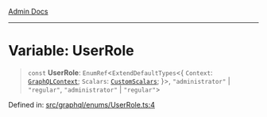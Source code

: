 [Admin Docs](/)

***

# Variable: UserRole

> `const` **UserRole**: `EnumRef`\<`ExtendDefaultTypes`\<\{ `Context`: [`GraphQLContext`](../../../context/type-aliases/GraphQLContext.md); `Scalars`: [`CustomScalars`](../../../scalars/type-aliases/CustomScalars.md); \}\>, `"administrator"` \| `"regular"`, `"administrator"` \| `"regular"`\>

Defined in: [src/graphql/enums/UserRole.ts:4](https://github.com/Suyash878/talawa-api/blob/05d9dfc8d9c5928ef559c72f2ab0492d0dbbb48c/src/graphql/enums/UserRole.ts#L4)
